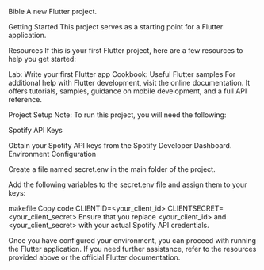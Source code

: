 Bible
A new Flutter project.

Getting Started
This project serves as a starting point for a Flutter application.

Resources
If this is your first Flutter project, here are a few resources to help you get started:

Lab: Write your first Flutter app
Cookbook: Useful Flutter samples
For additional help with Flutter development, visit the online documentation. It offers tutorials, samples, guidance on mobile development, and a full API reference.

Project Setup
Note: To run this project, you will need the following:

Spotify API Keys

Obtain your Spotify API keys from the Spotify Developer Dashboard.
Environment Configuration

Create a file named secret.env in the main folder of the project.

Add the following variables to the secret.env file and assign them to your keys:

makefile
Copy code
CLIENTID=<your_client_id>
CLIENTSECRET=<your_client_secret>
Ensure that you replace <your_client_id> and <your_client_secret> with your actual Spotify API credentials.

Once you have configured your environment, you can proceed with running the Flutter application. If you need further assistance, refer to the resources provided above or the official Flutter documentation.
